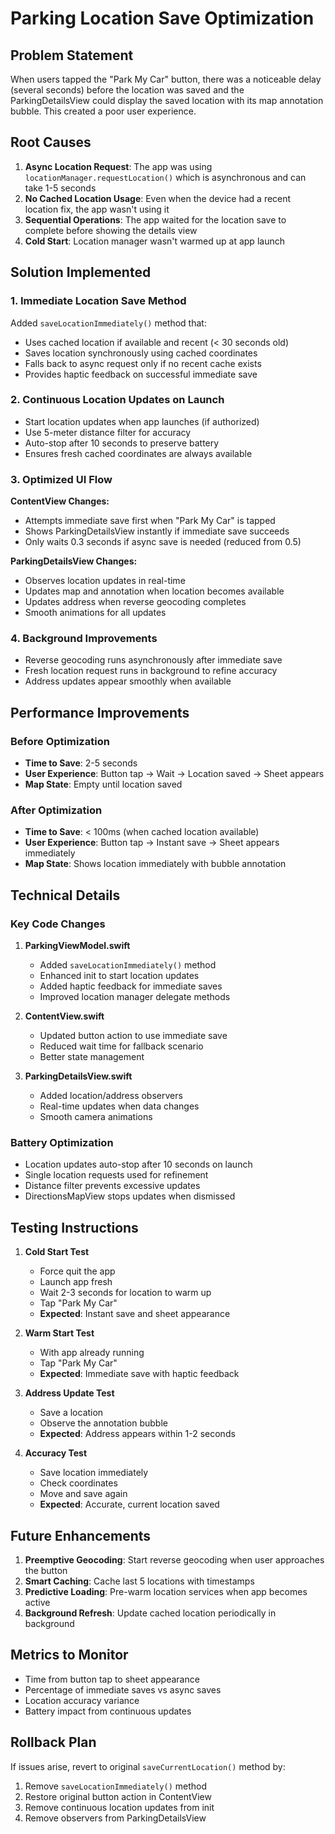 # Parking Location Save Optimization

## Problem Statement
When users tapped the "Park My Car" button, there was a noticeable delay (several seconds) before the location was saved and the ParkingDetailsView could display the saved location with its map annotation bubble. This created a poor user experience.

## Root Causes
1. **Async Location Request**: The app was using `locationManager.requestLocation()` which is asynchronous and can take 1-5 seconds
2. **No Cached Location Usage**: Even when the device had a recent location fix, the app wasn't using it
3. **Sequential Operations**: The app waited for the location save to complete before showing the details view
4. **Cold Start**: Location manager wasn't warmed up at app launch

## Solution Implemented

### 1. Immediate Location Save Method
Added `saveLocationImmediately()` method that:
- Uses cached location if available and recent (< 30 seconds old)
- Saves location synchronously using cached coordinates
- Falls back to async request only if no recent cache exists
- Provides haptic feedback on successful immediate save

### 2. Continuous Location Updates on Launch
- Start location updates when app launches (if authorized)
- Use 5-meter distance filter for accuracy
- Auto-stop after 10 seconds to preserve battery
- Ensures fresh cached coordinates are always available

### 3. Optimized UI Flow
**ContentView Changes:**
- Attempts immediate save first when "Park My Car" is tapped
- Shows ParkingDetailsView instantly if immediate save succeeds
- Only waits 0.3 seconds if async save is needed (reduced from 0.5)

**ParkingDetailsView Changes:**
- Observes location updates in real-time
- Updates map and annotation when location becomes available
- Updates address when reverse geocoding completes
- Smooth animations for all updates

### 4. Background Improvements
- Reverse geocoding runs asynchronously after immediate save
- Fresh location request runs in background to refine accuracy
- Address updates appear smoothly when available

## Performance Improvements

### Before Optimization
- **Time to Save**: 2-5 seconds
- **User Experience**: Button tap → Wait → Location saved → Sheet appears
- **Map State**: Empty until location saved

### After Optimization
- **Time to Save**: < 100ms (when cached location available)
- **User Experience**: Button tap → Instant save → Sheet appears immediately
- **Map State**: Shows location immediately with bubble annotation

## Technical Details

### Key Code Changes

1. **ParkingViewModel.swift**
   - Added `saveLocationImmediately()` method
   - Enhanced init to start location updates
   - Added haptic feedback for immediate saves
   - Improved location manager delegate methods

2. **ContentView.swift**
   - Updated button action to use immediate save
   - Reduced wait time for fallback scenario
   - Better state management

3. **ParkingDetailsView.swift**
   - Added location/address observers
   - Real-time updates when data changes
   - Smooth camera animations

### Battery Optimization
- Location updates auto-stop after 10 seconds on launch
- Single location requests used for refinement
- Distance filter prevents excessive updates
- DirectionsMapView stops updates when dismissed

## Testing Instructions

1. **Cold Start Test**
   - Force quit the app
   - Launch app fresh
   - Wait 2-3 seconds for location to warm up
   - Tap "Park My Car"
   - **Expected**: Instant save and sheet appearance

2. **Warm Start Test**
   - With app already running
   - Tap "Park My Car"
   - **Expected**: Immediate save with haptic feedback

3. **Address Update Test**
   - Save a location
   - Observe the annotation bubble
   - **Expected**: Address appears within 1-2 seconds

4. **Accuracy Test**
   - Save location immediately
   - Check coordinates
   - Move and save again
   - **Expected**: Accurate, current location saved

## Future Enhancements

1. **Preemptive Geocoding**: Start reverse geocoding when user approaches the button
2. **Smart Caching**: Cache last 5 locations with timestamps
3. **Predictive Loading**: Pre-warm location services when app becomes active
4. **Background Refresh**: Update cached location periodically in background

## Metrics to Monitor

- Time from button tap to sheet appearance
- Percentage of immediate saves vs async saves
- Location accuracy variance
- Battery impact from continuous updates

## Rollback Plan

If issues arise, revert to original `saveCurrentLocation()` method by:
1. Remove `saveLocationImmediately()` method
2. Restore original button action in ContentView
3. Remove continuous location updates from init
4. Remove observers from ParkingDetailsView
